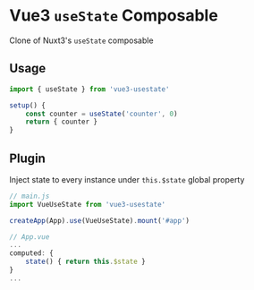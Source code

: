# Vue3 `useState` Composable

Clone of Nuxt3's `useState` composable

## Usage

```js
import { useState } from 'vue3-usestate'

setup() {
    const counter = useState('counter', 0)
    return { counter }
}
```

## Plugin

Inject state to every instance under `this.$state` global property

```js
// main.js
import VueUseState from 'vue3-usestate'

createApp(App).use(VueUseState).mount('#app')

// App.vue
...
computed: {
    state() { return this.$state }
}
...
```
